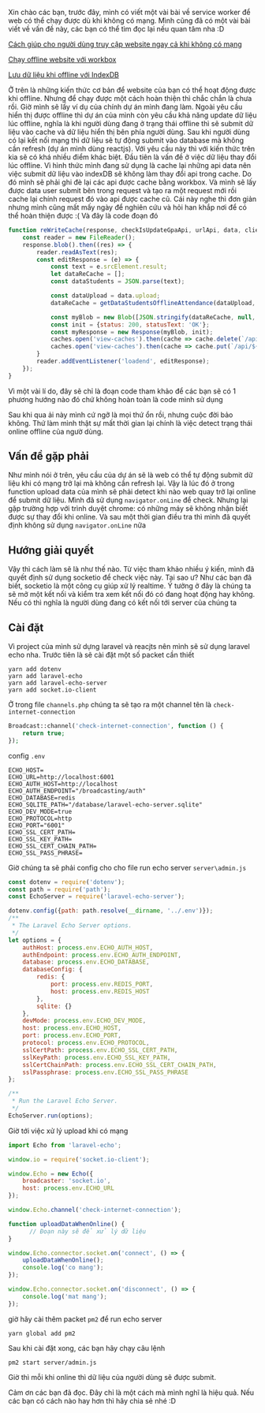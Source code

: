 Xin chào các bạn, trước đây, mình có viết một vài bài về service worker để web có thể chạy được dù khi không có mạng. Mình cũng đã có một vài bài viết về vấn đề này, các bạn có thể tìm đọc lại nếu quan tâm nha :D

[Cách giúp cho người dùng truy cập website ngay cả khi không có mạng](https://viblo.asia/p/service-worker-va-cach-giup-cho-nguoi-dung-truy-cap-website-ngay-ca-khi-khong-co-mang-1Je5EDMylnL)

[Chạy offline website với workbox](https://viblo.asia/p/chay-offline-website-voi-workbox-maGK7bLe5j2)

[Lưu dữ liệu khi offline với IndexDB](https://viblo.asia/p/luu-du-lieu-khi-offline-voi-indexdb-1VgZvP975Aw)

Ở trên là những kiến thức cơ bản để website của bạn có thể hoạt động được khi offline. Nhưng để chạy được một cách hoàn thiện thì chắc chắn là chưa rồi. Giờ mình sẽ lấy ví dụ của chính dự án mình đang làm. Ngoài yêu cầu hiển thị được offline thì dự án của mình còn yêu cầu khả năng update dữ liệu lúc offline, nghĩa là khi người dùng đang ở trạng thái offline thì sẽ submit dữ liệu vào cache và dữ liệu hiển thị bên phía người dùng. Sau khi người dùng có lại kết nối mạng thì dữ liệu sẽ tự động submit vào database mà không cần refresh (dự án mình dùng reactjs). Với yêu cầu này thì với kiến thức trên kia sẽ có khá nhiều điểm khác biệt. Đầu tiên là vấn đề ở việc dữ liệu thay đổi lúc offline. Vì hình thức mình đang sử dụng là cache lại những api data nên việc submit dữ liệu vào indexDB sẽ không làm thay đổi api trong cache. Do đó mình sẽ phải ghi đè lại các api được cache bằng workbox. Và mình sẽ lấy được data user submit bên trong request và tạo ra một request mới rồi cache lại chính request đó vào api được cache cũ. Cái này nghe thì đơn giản nhưng mình cũng mất mấy ngày để nghiên cứu và hỏi han khắp nơi để có thể hoàn thiện được :( Và đây là code đoạn đó

```javascript
function reWriteCache(response, checkIsUpdateGpaApi, urlApi, data, client) {
    const reader = new FileReader();
    response.blob().then((res) => {
        reader.readAsText(res);
        const editResponse = (e) => {
            const text = e.srcElement.result;
            let dataReCache = [];
            const dataStudents = JSON.parse(text);

            const dataUpload = data.upload;
            dataReCache = getDataStudentsOfflineAttendance(dataUpload, dataStudents); //Cái này các bạn sẽ phải tự viết 1 hàm để lấy được data cache lại

            const myBlob = new Blob([JSON.stringify(dataReCache, null, 2)], {type: 'application/json'});
            const init = {status: 200, statusText: 'OK'};
            const myResponse = new Response(myBlob, init);
            caches.open('view-caches').then(cache => cache.delete(`/api/${urlApi}/${data.Id}`));
            caches.open('view-caches').then(cache => cache.put(`/api/${urlApi}/${data.Id}`, myResponse))
        }
        reader.addEventListener('loadend', editResponse);
    });
}
```
Vì một vài lí do, đây sẽ chỉ là đoạn code tham khảo để các bạn sẽ có 1 phương hướng nào đó chứ không hoàn toàn là code mình sử dụng 

Sau khi qua ải này mình cứ ngỡ là mọi thứ ổn rồi, nhưng cuộc đời bảo không. Thứ làm mình thật sự mất thời gian lại chính là việc detect trạng thái online offline của ngườ dùng.

## Vấn đề gặp phải
Như mình nói ở trên, yêu cầu của dự án sẽ là web có thể tự động submit dữ liệu khi có mạng trở lại mà không cần refresh lại. Vậy là lúc đó ở trong function upload data của mình sẽ phải detect khi nào web quay trở lại online để submit dữ liệu. Mình đã sử dụng `navigator.onLine` để check. Nhưng lại gặp trường hợp với trình duyệt chrome: có những máy sẽ không nhận biết được sự thay đổi khi online. Và sau một thời gian điều tra thì mình đã quyết định không sử dụng `navigator.onLine` nữa

## Hướng giải quyết
Vậy thì cách làm sẽ là như thế nào. Từ việc tham khảo nhiều ý kiến, mình đã quyết định sử dụng socketio để check việc này. Tại sao ư? Như các bạn đã biết, socketio là một công cụ giúp xử lý realtime. Ý tưởng ở đây là chúng ta sẽ mở một kết nối và kiểm tra xem kết nối đó có đang hoạt động hay không. Nếu có thì nghĩa là người dùng đang có kết nối tới server của chúng ta

## Cài đặt
Vì project của mình sử dựng laravel và reacjts nên mình sẽ sử dụng laravel echo nha. Trước tiên là sẽ cài đặt một số packet cần thiết
```
yarn add dotenv
yarn add laravel-echo
yarn add laravel-echo-server
yarn add socket.io-client
```

Ở trong file `channels.php` chúng ta sẽ tạo ra một channel tên là `check-internet-connection`
```php
Broadcast::channel('check-internet-connection', function () {
    return true;
});
```

config `.env`
```
ECHO_HOST=
ECHO_URL=http://localhost:6001
ECHO_AUTH_HOST=http://localhost
ECHO_AUTH_ENDPOINT="/broadcasting/auth"
ECHO_DATABASE=redis
ECHO_SQLITE_PATH="/database/laravel-echo-server.sqlite"
ECHO_DEV_MODE=true
ECHO_PROTOCOL=http
ECHO_PORT="6001"
ECHO_SSL_CERT_PATH=
ECHO_SSL_KEY_PATH=
ECHO_SSL_CERT_CHAIN_PATH=
ECHO_SSL_PASS_PHRASE=
```

Giờ chúng ta sẽ phải config cho cho file run echo server `server\admin.js`
```javascript
const dotenv = require('dotenv');
const path = require('path');
const EchoServer = require('laravel-echo-server');

dotenv.config({path: path.resolve(__dirname, '../.env')});
/**
 * The Laravel Echo Server options.
 */
let options = {
    authHost: process.env.ECHO_AUTH_HOST,
    authEndpoint: process.env.ECHO_AUTH_ENDPOINT,
    database: process.env.ECHO_DATABASE,
    databaseConfig: {
        redis: {
            port: process.env.REDIS_PORT,
            host: process.env.REDIS_HOST
        },
        sqlite: {}
    },
    devMode: process.env.ECHO_DEV_MODE,
    host: process.env.ECHO_HOST,
    port: process.env.ECHO_PORT,
    protocol: process.env.ECHO_PROTOCOL,
    sslCertPath: process.env.ECHO_SSL_CERT_PATH,
    sslKeyPath: process.env.ECHO_SSL_KEY_PATH,
    sslCertChainPath: process.env.ECHO_SSL_CERT_CHAIN_PATH,
    sslPassphrase: process.env.ECHO_SSL_PASS_PHRASE
};

/**
 * Run the Laravel Echo Server.
 */
EchoServer.run(options);
```

Giờ tới việc xử lý upload khi có mạng

```javaScript
import Echo from 'laravel-echo';

window.io = require('socket.io-client');

window.Echo = new Echo({
    broadcaster: 'socket.io',
    host: process.env.ECHO_URL
});

window.Echo.channel('check-internet-connection');

function uploadDataWhenOnline() {
      // Đoạn này sẽ để xử lý dữ liệu
}

window.Echo.connector.socket.on('connect', () => {
    uploadDataWhenOnline();
    console.log('co mang');
});

window.Echo.connector.socket.on('disconnect', () => {
    console.log('mat mang');
});
```

giờ hãy cài thêm packet `pm2` để run echo server
```
yarn global add pm2
```

Sau khi cài đặt xong, các bạn hãy chạy câu lệnh
```
pm2 start server/admin.js
```

Giờ thì mỗi khi online thì dữ liệu của người dùng sẽ được submit.

Cảm ơn các bạn đã đọc. Đây chỉ là một cách mà mình nghĩ là hiệu quả. Nếu các bạn có cách nào hay hơn thì hãy chia sẻ nhé :D